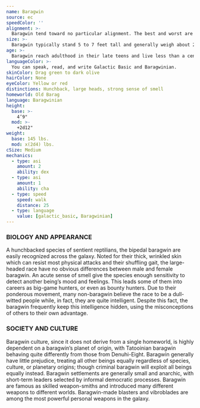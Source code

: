 ```yaml
---
name: Baragwin
source: ec
speedColor: ''
alignment: >-
  Baragwin tend toward no particular alignment. The best and worst are found among them.
size: >-
  Baragwin typically stand 5 to 7 feet tall and generally weigh about 200 lbs. Regardless of your position in that range, your size is Medium.
age: >-
  Baragwin reach adulthood in their late teens and live less than a century.
languageColor: >-
  You can speak, read, and write Galactic Basic and Baragwinian. 
skinColor: Drag green to dark olive
hairColor: None
eyeColor: Yellow or red
distinctions: Hunchback, large heads, strong sense of smell
homeworld: Old Barag
language: Baragwinian
height:
  base: >-
    4’9"
  mod: >-
    +2d12"
weight:
  base: 145 lbs.
  mod: x(2d4) lbs.
cSize: Medium
mechanics:
  - type: asi
    amount: 2
    ability: dex
  - type: asi
    amount: 1
    ability: cha
  - type: speed
    speed: walk
    distance: 25
  - type: language
    value: [galactic_basic, Baragwinian]
---
```

### BIOLOGY AND APPEARANCE
A hunchbacked species of sentient reptilians, the bipedal baragwin are easily recognized across the galaxy. Noted for their thick, wrinkled skin which can resist most physical attacks and their shuffling gait, the large-headed race have no obvious differences between male and female baragwin. An acute sense of smell give the species enough sensitivity to detect another being’s mood and feelings. This leads some of them into careers as big-game hunters, or even as bounty hunters. Due to their ponderous movement, many non-baragwin believe the race to be a dull-witted people while, in fact, they are quite intelligent. Despite this fact, the baragwin frequently keep this intelligence hidden, using the misconceptions of others to their own advantage.

### SOCIETY AND CULTURE
Baragwin culture, since it does not derive from a single homeworld, is highly dependent on a baragwin’s planet of origin, with Tatooinian baragwin behaving quite differently from those from Denuhi-Eight. Baragwin generally have little prejudice, treating all other beings equally regardless of species, culture, or planetary origins; though criminal baragwin will exploit all beings equally instead. Baragwin settlements are generally small and anarchic, with short-term leaders selected by informal democratic processes. Baragwin are famous as skilled weapon-smiths and introduced many different weapons to different worlds. Baragwin-made blasters and vibroblades are among the most powerful personal weapons in the galaxy.
    